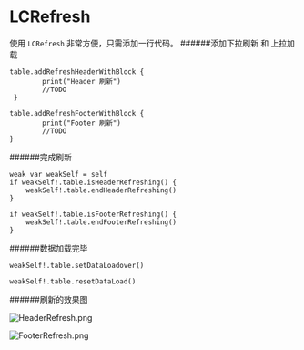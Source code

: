 # LCRefresh 

使用 `LCRefresh` 非常方便，只需添加一行代码。
######添加下拉刷新 和 上拉加载

    table.addRefreshHeaderWithBlock {
            print("Header 刷新")
            //TODO
     }

    table.addRefreshFooterWithBlock {
            print("Footer 刷新")
            //TODO
    }

######完成刷新

    weak var weakSelf = self
    if weakSelf!.table.isHeaderRefreshing() {
        weakSelf!.table.endHeaderRefreshing()
    }

    if weakSelf!.table.isFooterRefreshing() {
        weakSelf!.table.endFooterRefreshing()
    }

######数据加载完毕

    weakSelf!.table.setDataLoadover()
    
    weakSelf!.table.resetDataLoad()

######刷新的效果图


![HeaderRefresh.png](http://upload-images.jianshu.io/upload_images/1951020-03286bc8c3fd87a5.png?imageMogr2/auto-orient/strip%7CimageView2/2/w/1240)


![FooterRefresh.png](http://upload-images.jianshu.io/upload_images/1951020-8b78a79cd6f9140c.png?imageMogr2/auto-orient/strip%7CimageView2/2/w/1240)
